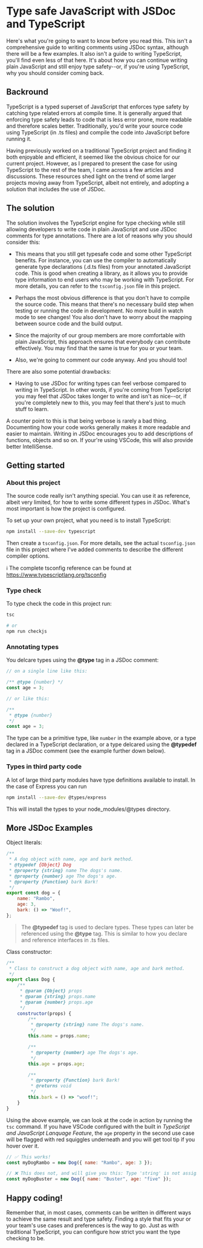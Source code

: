 # Type safe JavaScript with JSDoc and TypeScript

Here's what you're going to want to know before you read this. This isn't a comprehensive guide to writing comments using JSDoc syntax, although there will be a few examples. It also isn't a guide to writing TypeScript, you'll find even less of that here. It's about how you can continue writing plain JavaScript and still enjoy type safety--or, if you're using TypeScript, why you should consider coming back.

## Backround

TypeScript is a typed superset of JavaScript that enforces type safety by catching type related errors at compile time. It is generally argued that enforcing type safety leads to code that is less error prone, more readable and therefore scales better. Traditionally, you'd write your source code using TypeScript (in .ts files) and compile the code into JavaScript before running it.

Having previously worked on a traditional TypeScript project and finding it both enjoyable and efficient, it seemed like the obvious choice for our current project. However, as I prepared to present the case for using TypeScript to the rest of the team, I came across a few articles and discussions. These resources shed light on the trend of some larger projects moving away from TypeScript, albeit not entirely, and adopting a solution that includes the use of JSDoc.

## The solution

The solution involves the TypeScript engine for type checking while still allowing developers to write code in plain JavaScript and use JSDoc comments for type annotations. There are a lot of reasons why you should consider this:

-   This means that you still get typesafe code and some other TypeScript benefits. For instance, you can use the compiler to automatically generate type declarations (.d.ts files) from your annotated JavaScript code. This is good when creating a library, as it allows you to provide type information to end users who may be working with TypeScript. For more details, you can refer to the `tsconfig.json` file in this project.

-   Perhaps the most obvious difference is that you don't have to compile the source code. This means that there's no necessary build step when testing or running the code in development. No more build in watch mode to see changes! You also don't have to worry about the mapping between source code and the build output.

-   Since the majority of our group members are more comfortable with plain JavaScript, this approach ensures that everybody can contribute effectively. You may find that the same is true for you or your team.

-   Also, we're going to comment our code anyway. And you should too!

There are also some potential drawbacks:

-   Having to use JSDoc for writing types can feel verbose compared to writing in TypeScript. In other words, if you're coming from TypeScript you may feel that JSDoc takes longer to write and isn't as nice--or, if you're completely new to this, you may feel that there's just to much stuff to learn.

A counter point to this is that being verbose is rarely a bad thing. Documenting how your code works generally makes it more readable and easier to maintain. Writing in JSDoc encourages you to add descriptions of functions, objects and so on. If your're using VSCode, this will also provide better IntelliSense.

## Getting started

### About this project

The source code really isn't anything special. You can use it as reference, albeit very limited, for how to write some different types in JSDoc. What's most important is
how the project is configured.

To set up your own project, what you need is to install TypeScript:

```bash
npm install --save-dev typescript
```

Then create a `tsconfig.json`. For more details, see the actual `tsconfig.json` file in this project where I've added comments to describe the different compiler options.

:information_source: The complete tsconfig reference can be found at https://www.typescriptlang.org/tsconfig

### Type check

To type check the code in this project run:

```bash
tsc

# or
npm run checkjs
```

### Annotating types

You delcare types using the **@type** tag in a JSDoc comment:

```js
// on a single line like this:

/** @type {number} */
const age = 3;

// or like this:

/**
 * @type {number}
 */
const age = 3;
```

The type can be a primitive type, like `number` in the example above, or a type declared in a TypeScript declaration, or a type delcared using the **@typedef** tag in a JSDoc comment (see the example further down below).

### Types in third party code

A lot of large third party modules have type definitions available to install. In the case of Express you can run

```bash
npm install --save-dev @types/express
```

This will install the types to your node_modules/@types directory.

## More JSDoc Examples

Object literals:

```js
/**
 * A dog object with name, age and bark method.
 * @typedef {Object} Dog
 * @property {string} name The dogs's name.
 * @property {number} age The dogs's age.
 * @property {Function} bark Bark!
 */
export const dog = {
    name: "Rambo",
    age: 3,
    bark: () => "Woof!",
};
```

> The **@typedef** tag is used to declare types. These types can later be referenced using the **@type** tag. This is similar to how you declare and reference interfaces in .ts files.

Class constructor:

```js
/**
 * Class to construct a dog object with name, age and bark method.
 */
export class Dog {
    /**
     * @param {Object} props
     * @param {string} props.name
     * @param {number} props.age
     */
    constructor(props) {
        /**
         * @property {string} name The dogs's name.
         */
        this.name = props.name;

        /**
         * @property {number} age The dogs's age.
         */
        this.age = props.age;

        /**
         * @property {Function} bark Bark!
         * @returns void
         */
        this.bark = () => "woof!";
    }
}
```

Using the above example, we can look at the code in action by running the `tsc` command. If you have VSCode configured with the built in _TypeScript and JavaScript Lanquage Feature_, the `age` property in the second use case will be flagged with red squiggles underneath and you will get tool tip if you hover over it.

```js
// ✅ This works!
const myDogRambo = new Dog({ name: "Rambo", age: 3 });

// ❌ This does not, and will give you this: Type 'string' is not assignable to type 'number'
const myDogBuster = new Dog({ name: "Buster", age: "five" });
```

## Happy coding!

Remember that, in most cases, comments can be written in different ways to achieve the same result and type safety. Finding a style that fits your or your team's use cases and preferences is the way to go. Just as with traditional TypeScript, you can configure how strict you want the type checking to be.
